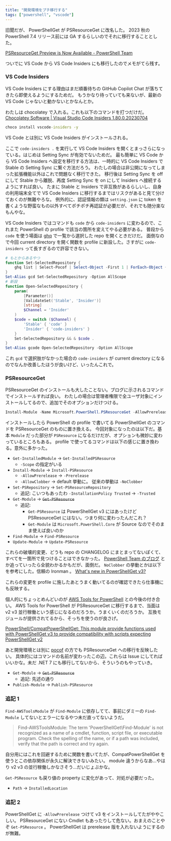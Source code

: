 ```yaml
---
title: "開発環境をプチ移行する"
tags: ["powershell", "vscode"]
---
```


旧聞だが、 PowerShellGet が PSResourceGet に改名した。
2023 秋の PowerShell 7.4 リリース前には GA するらしいのでそれに移行することとした。

[PSResourceGet Preview is Now Available - PowerShell Team](https://devblogs.microsoft.com/powershell/psresourceget-preview-is-now-available/)

ついでに VS Code から VS Code Insiders にも移行したのでメモがてら残す。

### VS Code Insiders

VS Code Insiders にする理由はまだ順番待ちの GitHub Copilot Chat が落ちてきたら即使えるようにするためだ。
もうかなり待っていても来ないが、最新の VS Code じゃないと動かないとかなんとか。

わたしは chocolatey で入れる。これも以下のコマンドを打つだけだ。
[Chocolatey Software | Visual Studio Code Insiders 1.80.0.20230704](https://community.chocolatey.org/packages/vscode-insiders)

```bat
choco install vscode-insiders -y
```

VS Code とは別に VS Code Insiders がインストールされる。

ここで `code-insiders .` を実行して VS Code Insiders を開くとまっさらになっている。はじめは Setting Sync が有効でないためだ。
最も簡単に VS Code から VS Code Insiders へ設定を移行する方法は、一時的に VS Code Insiders で Stable の Setting Sync に繋ぐ方法だろう。
わたしの場合は非公開になってしまった拡張機能以外はこれで問題なく移行できた。
移行後は Setting Sync を off にして Stable から離脱、再度 Setting Sync を on にして Insiders へ接続するようにすれば良い。
たまに Stable と Insiders で非互換があるらしいし、自身の利用端末全てで VS Code Insiders に移行するまではリスクがあると見て分けておくのが無難やろな。
例外的に、認証情報の類は `setting.json` に token を書くような野蛮なもの以外すべてポチポチ再認証が必要だが、それでも随分楽なもんやな。

VS Code Insiders ではコマンドも `code` から `code-insiders` に変わるので、これまた PowerShell の profile で該当の箇所を変えてやる必要がある。
普段から `code` を使う場面は [ghq](https://github.com/x-motemen/ghq) で一覧から選択した repo を開くときだけだ。
面倒なので今回 current directory を開く関数を profile に新設した。さすがに `code-insiders` って長すぎるので許容できない。

```powershell
# もとからあるやつ
function Set-SelectedRepository {
    ghq list | Select-Pocof | Select-Object -First 1 | ForEach-Object { Set-Location "$(ghq root)/$_" }
}
Set-Alias gcd Set-SelectedRepository -Option AllScope
# 新設
function Open-SelectedRepository {
    param(
        [Parameter()]
        [ValidateSet('Stable', 'Insider')]
        [string]
        $Channel = 'Insider'
    )
    $code = switch ($Channel) {
        'Stable' { 'code' }
        'Insider' { 'code-insiders' }
    }
    Set-SelectedRepository && & $code .
}
Set-Alias gcode Open-SelectedRepository -Option AllScope
```

これ `gcd` で選択肢がなかった場合の `code-insiders` が current directory になるのでなんか改善したほうが良いけど、いったんこれで。

### PSResourceGet

PSResourceGet のインストールも大したことない。ブログに示されるコマンドでインストールすれば良い。
わたしの場合は管理者権限で全ユーザ対象にインストールしてるので、追加でそのオプションだけつける。

```powershell
Install-Module -Name Microsoft.PowerShell.PSResourceGet -AllowPrerelease -Scope AllUsers
```

インストールしたら PowerShell の profile で書いてる PowerShellGet のコマンドを PSResourceGet のものに置き換える。
今回対象になったのは以下だ。基本 `Module` だった部分が `PSResource` になるだけだが、オプションも微妙に変わっているところもある。
profile で使ってるコマンドは以下の感じに置き換わる。意外に多かった。

- `Get-InstalledModule` -> `Get-InstalledPSResource`
  - `-Scope` の指定がいる
- `Install-Module` -> `Install-PSResource`
  - `-AllowPrerelease` -> `-Prerelease`
  - `-AllowClobber` -> default 挙動に。 従来の挙動は `-NoClobber`
- `Set-PSRepository` -> `Set-PSResourceRepository`
  - 追記: こいつもあったわ `-InstallationPolicy Trusted` -> `-Trusted`
- `Get-Module` -> ~~`Get-PSResource`~~
  - 追記:
    - `Get-PSResource` は PowerShellGet v3 にはあったけど PSResourceGet にはない。つまり何に変わったんだこれ？
    - `Get-Module` は `Microsoft.PowerShell.Core` が Source なのでそのまま使えば良いのか
- `Find-Module` -> `Find-PSResource`
- `Update-Module` -> `Update-PSResource`

これらの破壊的変更、どうも repo の CHANGELOG にまとまってないぽくて、すべてを一箇所で見つけることはできなかった。
[PowerShell Team のブログ](https://devblogs.microsoft.com/powershell/psresourceget-preview-is-now-available/) とか追っていったら全貌わかるかもだが、面倒だ。
`NoClobber` の挙動とかは以下を参考にした。信頼の Ironman 。
[What's new in PowerShellGet v3?](https://blog.ironmansoftware.com/powershellget-v3/)

これらの変更を profile に施したあとうまく動いてるのが確認できたら仕事機にも反映する。

個人的にちょっとめんどいのが [AWS Tools for PowerShell](https://github.com/aws/aws-tools-for-powershell) との今後の付き合い。
AWS Tools for PowerShell が PSResourceGet に移行するまで、当面は v2 v3 並行稼働という感じになるのだろうか。うまくいくのだろうか。
互換モジュールが提供されてるから、そっちを使うのが良さげ。

[PowerShell/CompatPowerShellGet: This module provide functions used with PowerShellGet v3 to provide compatibility with scripts expecting PowerShellGet v2](https://github.com/PowerShell/CompatPowerShellGet)

あと開発環境とは別に [pocof](https://github.com/krymtkts/pocof/) の方でも PSResourceGet への移行を反映したい。
具体的にはコマンドの名前が変わったこの辺。これらは Issue にしてればいいかな。未だ .NET 7 にも移行してないから、そういうのもやっていき。

- `Get-Module` -> ~~`Get-PSResource`~~
  - 追記: 先述の通り
- `Publish-Module` -> `Publish-PSResource`

### 追記 1

`Find-AWSToolsModule` が `Find-Module` に依存してて、事前にダミーの `Find-Module` してないとエラーになるやつ未だ直ってないようだ。

> Find-AWSToolsModule: The term 'PowerShellGet\Find-Module' is not recognized as a name of a cmdlet, function, script file, or executable program. Check the spelling of the name, or if a path was included, verify that the path is correct and try again.

自分用にはこれを回避するために関数を書いてたが、CompatPowerShellGet を使うとこの依存関係が永久に解決できないみたい。
module 違うからなあ...やはり v2 v3 の並行稼働しかなさそう...だいじょぶかな。

`Get-PSResource` も戻り値の property に変化があって、対処が必要だった。

- `Path` -> `InstalledLocation`

### 追記 2

PowerShellGet に `-AllowPrerelease` つけて v3 をインストールしてたがややこしい。
PSResourceGet にない Cmdlet もあったりして危ない。おまえのことやぞ `Get-PSResource` 。
PowerShellGet は prerelease 版を入れないようにするのが無難。
